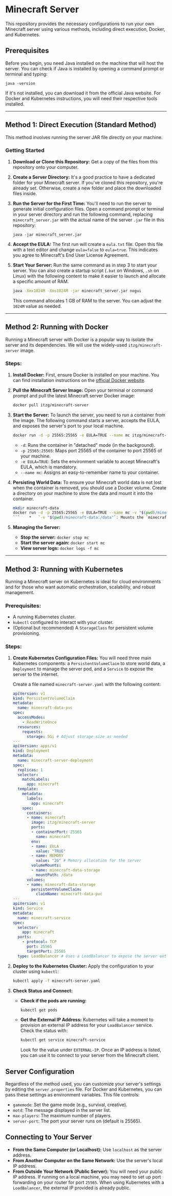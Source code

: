 # Minecraft Server

This repository provides the necessary configurations to run your own Minecraft server using various methods, including direct execution, Docker, and Kubernetes.

## Prerequisites

Before you begin, you need Java installed on the machine that will host the server. You can check if Java is installed by opening a command prompt or terminal and typing:

```
java -version
```

If it's not installed, you can download it from the official Java website. For Docker and Kubernetes instructions, you will need their respective tools installed.

---

## Method 1: Direct Execution (Standard Method)

This method involves running the server JAR file directly on your machine.

### Getting Started

1.  **Download or Clone this Repository:**
    Get a copy of the files from this repository onto your computer.

2.  **Create a Server Directory:**
    It's a good practice to have a dedicated folder for your Minecraft server. If you've cloned this repository, you're already set. Otherwise, create a new folder and place the downloaded files inside.

3.  **Run the Server for the First Time:**
    You'll need to run the server to generate initial configuration files. Open a command prompt or terminal in your server directory and run the following command, replacing `minecraft_server.jar` with the actual name of the server `.jar` file in this repository:
    ```
    java -jar minecraft_server.jar
    ```

4.  **Accept the EULA:**
    The first run will create a `eula.txt` file. Open this file with a text editor and change `eula=false` to `eula=true`. This indicates you agree to Minecraft's End User License Agreement.

5.  **Start Your Server:**
    Run the same command as in step 3 to start your server. You can also create a startup script (`.bat` on Windows, `.sh` on Linux) with the following content to make it easier to launch and allocate a specific amount of RAM.

    ```bash
    java -Xmx1024M -Xms1024M -jar minecraft_server.jar nogui
    ```

    This command allocates 1 GB of RAM to the server. You can adjust the `1024M` value as needed.

---

## Method 2: Running with Docker

Running a Minecraft server with Docker is a popular way to isolate the server and its dependencies. We will use the widely-used `itzg/minecraft-server` image.

### Steps:

1.  **Install Docker:**
    First, ensure Docker is installed on your machine. You can find installation instructions on the [official Docker website](https://www.docker.com/get-started).

2.  **Pull the Minecraft Server Image:**
    Open your terminal or command prompt and pull the latest Minecraft server Docker image:
    ```bash
    docker pull itzg/minecraft-server
    ```

3.  **Start the Server:**
    To launch the server, you need to run a container from the image. The following command starts a server, accepts the EULA, and exposes the server's port to your local machine.
    ```bash
    docker run -d -p 25565:25565 -e EULA=TRUE --name mc itzg/minecraft-server
    ```
    *   `-d`: Runs the container in "detached" mode (in the background).
    *   `-p 25565:25565`: Maps port 25565 of the container to port 25565 of your machine.
    *   `-e EULA=TRUE`: Sets the environment variable to accept Minecraft's EULA, which is mandatory.
    *   `--name mc`: Assigns an easy-to-remember name to your container.

4.  **Persisting World Data:**
    To ensure your Minecraft world data is not lost when the container is removed, you should use a Docker volume. Create a directory on your machine to store the data and mount it into the container.

    ```bash
    mkdir minecraft-data
    docker run -d -p 25565:25565 -e EULA=TRUE --name mc -v "$(pwd)/minecraft-data:/data" itzg/minecraft-server
    ```    *   `-v "$(pwd)/minecraft-data:/data"`: Mounts the `minecraft-data` directory from your current location to the `/data` directory inside the container, where the world data is stored.

5.  **Managing the Server:**
    *   **Stop the server:** `docker stop mc`
    *   **Start the server again:** `docker start mc`
    *   **View server logs:** `docker logs -f mc`

---

## Method 3: Running with Kubernetes

Running a Minecraft server on Kubernetes is ideal for cloud environments and for those who want automatic orchestration, scalability, and robust management.

### Prerequisites:

*   A running Kubernetes cluster.
*   `kubectl` configured to interact with your cluster.
*   (Optional but recommended) A `StorageClass` for persistent volume provisioning.

### Steps:

1.  **Create Kubernetes Configuration Files:**
    You will need three main Kubernetes components: a `PersistentVolumeClaim` to store world data, a `Deployment` to manage the server pod, and a `Service` to expose the server to the internet.

    Create a file named `minecraft-server.yaml` with the following content:

    ```yaml
    apiVersion: v1
    kind: PersistentVolumeClaim
    metadata:
      name: minecraft-data-pvc
    spec:
      accessModes:
        - ReadWriteOnce
      resources:
        requests:
          storage: 5Gi # Adjust storage size as needed
    ---
    apiVersion: apps/v1
    kind: Deployment
    metadata:
      name: minecraft-server-deployment
    spec:
      replicas: 1
      selector:
        matchLabels:
          app: minecraft
      template:
        metadata:
          labels:
            app: minecraft
        spec:
          containers:
          - name: minecraft
            image: itzg/minecraft-server
            ports:
            - containerPort: 25565
              name: minecraft
            env:
            - name: EULA
              value: "TRUE"
            - name: MEMORY
              value: "2G" # Memory allocation for the server
            volumeMounts:
            - name: minecraft-data-storage
              mountPath: /data
          volumes:
          - name: minecraft-data-storage
            persistentVolumeClaim:
              claimName: minecraft-data-pvc
    ---
    apiVersion: v1
    kind: Service
    metadata:
      name: minecraft-service
    spec:
      selector:
        app: minecraft
      ports:
        - protocol: TCP
          port: 25565
          targetPort: 25565
      type: LoadBalancer # Uses a LoadBalancer to expose the server externally
    ```

2.  **Deploy to the Kubernetes Cluster:**
    Apply the configuration to your cluster using `kubectl`:
    ```bash
    kubectl apply -f minecraft-server.yaml
    ```

3.  **Check Status and Connect:**
    *   **Check if the pods are running:**
        ```bash
        kubectl get pods
        ```
    *   **Get the External IP Address:**
        Kubernetes will take a moment to provision an external IP address for your `LoadBalancer` service. Check the status with:
        ```bash
        kubectl get service minecraft-service
        ```
        Look for the value under `EXTERNAL-IP`. Once an IP address is listed, you can use it to connect to your server from the Minecraft client.

## Server Configuration

Regardless of the method used, you can customize your server's settings by editing the `server.properties` file. For Docker and Kubernetes, you can pass these settings as environment variables. This file controls:
*   `gamemode`: Set the game mode (e.g., survival, creative).
*   `motd`: The message displayed in the server list.
*   `max-players`: The maximum number of players.
*   `server-port`: The port your server runs on (default is 25565).

## Connecting to Your Server

*   **From the Same Computer (or Localhost):** Use `localhost` as the server address.
*   **From Another Computer on the Same Network:** Use the server's local IP address.
*   **From Outside Your Network (Public Server):** You will need your public IP address. If running on a local machine, you may need to set up port forwarding on your router for port `25565`. When using Kubernetes with a `LoadBalancer`, the external IP provided is already public.
